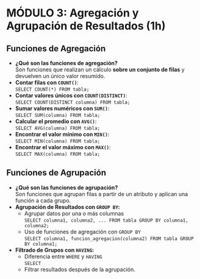 # MÓDULO 3: Agregación y Agrupación de Resultados (1h)

## Funciones de Agregación

- **¿Qué son las funciones de agregación?**  
  Son funciones que realizan un cálculo **sobre un conjunto de filas** y devuelven un único valor resumido.
- **Contar filas con `COUNT()`**:  
  `SELECT COUNT(*) FROM tabla;`
- **Contar valores únicos con `COUNT(DISTINCT)`**:  
  `SELECT COUNT(DISTINCT columna) FROM tabla;`
- **Sumar valores numéricos con `SUM()`**:  
  `SELECT SUM(columna) FROM tabla;`
- **Calcular el promedio con `AVG()`**:  
  `SELECT AVG(columna) FROM tabla;`
- **Encontrar el valor mínimo con `MIN()`**:  
  `SELECT MIN(columna) FROM tabla;`
- **Encontrar el valor máximo con `MAX()`**:  
  `SELECT MAX(columna) FROM tabla;`

## Funciones de Agrupación

- **¿Qué son las funciones de agrupación?**  
  Son funciones que agrupan filas a partir de un atributo y aplican una función a cada grupo.
- **Agrupación de Resultados con `GROUP BY`:**
  + Agrupar datos por una o más columnas  
    `SELECT columna1, columna2, ... FROM tabla GROUP BY columna1, columna2;`
  + Uso de funciones de agregación con `GROUP BY`  
    `SELECT columna1, funcion_agregacion(columna2) FROM tabla GROUP BY columna1;`
- **Filtrado de Grupos con `HAVING`:**
  + Diferencia entre `WHERE` y `HAVING`  
    `SELECT `
  + Filtrar resultados después de la agrupación.
